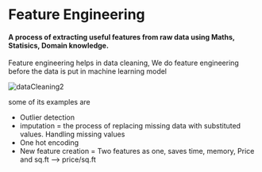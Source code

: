 # Feature Engineering

<h4> A process of extracting useful features from raw data using Maths, Statisics, Domain knowledge.</h4>

Feature engineering helps in data cleaning,
We do feature engineering before the data is put in machine learning model

![dataCleaning2](https://user-images.githubusercontent.com/33677647/201374239-ca5f3c23-ae74-4275-b413-6bf760090caf.jpg)

some of its examples are

- Outlier detection
- imputation = the process of replacing missing data with substituted values.  Handling missing values
- One hot encoding
- New feature creation = Two features as one, saves time, memory, Price and sq.ft --> price/sq.ft
